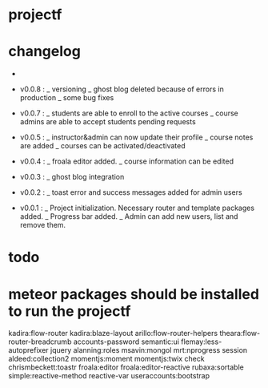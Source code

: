 # projectf


# changelog

-

- v0.0.8 :
  \_ versioning
  \_ ghost blog deleted because of errors in production
  \_ some bug fixes
- v0.0.7 :
  \_ students are able to enroll to the active courses
  \_ course admins are able to accept students pending requests
- v0.0.5 :
  \_ instructor&admin can now update their profile
  \_ course notes are added
  \_ courses can be activated/deactivated
- v0.0.4 :
  \_ froala editor added.
  \_ course information can be edited
- v0.0.3 :
  \_ ghost blog integration
- v0.0.2 :
  \_ toast error and success messages added for admin users
- v0.0.1 :
 \_ Project initialization. Necessary router and template packages added.
 \_ Progress bar added.
 \_ Admin can add new users, list and remove them.

# todo

# meteor packages should be installed to run the projectf

kadira:flow-router kadira:blaze-layout arillo:flow-router-helpers theara:flow-router-breadcrumb accounts-password semantic:ui flemay:less-autoprefixer jquery alanning:roles msavin:mongol mrt:nprogress session aldeed:collection2 momentjs:moment momentjs:twix check chrismbeckett:toastr froala:editor froala:editor-reactive rubaxa:sortable simple:reactive-method reactive-var useraccounts:bootstrap
